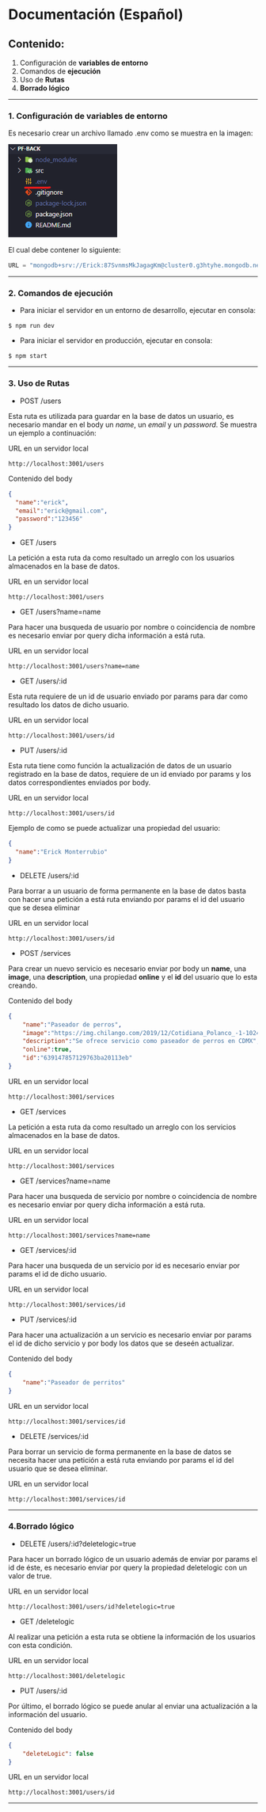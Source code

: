 # Documentación (Español)

## Contenido:

1. Configuración de **variables de entorno**
2. Comandos de **ejecución**
3. Uso de **Rutas** 
4. **Borrado lógico**
---
### 1. Configuración de **variables de entorno**

Es necesario crear un archivo llamado .env como se muestra en la imagen:

![ejemplo1](ejemplo1.png "ejemplo1")

El cual debe contener lo siguiente: 

```JavaScript
URL = "mongodb+srv://Erick:87SvnmsMkJagagKm@cluster0.g3htyhe.mongodb.net/?retryWrites=true&w=majority"
```

---
### 2. Comandos de **ejecución**

* Para iniciar el servidor en un entorno de desarrollo, ejecutar en consola: 

```
$ npm run dev
```

* Para iniciar el servidor en producción, ejecutar en consola: 

```
$ npm start
```

---

### 3. Uso de **Rutas** 

* POST /users

Esta ruta es utilizada para guardar en la base de datos un usuario, es necesario mandar en el body un *name*, un *email* y un *password*. Se muestra un ejemplo a continuación: 

URL en un servidor local
```
http://localhost:3001/users
```

Contenido del body

```JSON
{
  "name":"erick",
  "email":"erick@gmail.com",
  "password":"123456"
}
```

* GET /users

La petición a esta ruta da como resultado un arreglo con los usuarios almacenados en la base de datos.

URL en un servidor local
```
http://localhost:3001/users
```
* GET /users?name=name

Para hacer una busqueda de usuario por nombre o coincidencia de nombre es necesario enviar por query dicha información a está ruta.

URL en un servidor local
```
http://localhost:3001/users?name=name
```

* GET /users/:id

Esta ruta requiere de un id de usuario enviado por params para dar como resultado los datos de dicho usuario.

URL en un servidor local
```
http://localhost:3001/users/id
```

* PUT /users/:id

Esta ruta tiene como función la actualización de datos de un usuario registrado en la base de datos, requiere de un id enviado por params y los datos correspondientes enviados por body. 

URL en un servidor local
```
http://localhost:3001/users/id
```
Ejemplo de como se puede actualizar una propiedad del usuario:

```JSON
{
  "name":"Erick Monterrubio"
}
```

* DELETE /users/:id

Para borrar a un usuario de forma permanente en la base de datos basta con hacer una petición a está ruta enviando por params el id del usuario que se desea eliminar

URL en un servidor local
```
http://localhost:3001/users/id
```

* POST /services

Para crear un nuevo servicio es necesario enviar por body un **name**, una **image**, una **description**, una propiedad **online** y el **id** del usuario que lo esta creando.

Contenido del body

```JSON
{
    "name":"Paseador de perros",
    "image":"https://img.chilango.com/2019/12/Cotidiana_Polanco_-1-1024x683.jpg",
    "description":"Se ofrece servicio como paseador de perros en CDMX",
    "online":true,
    "id":"639147857129763ba20113eb"
}
```

URL en un servidor local
```
http://localhost:3001/services
```

* GET /services

La petición a esta ruta da como resultado un arreglo con los servicios almacenados en la base de datos.

URL en un servidor local
```
http://localhost:3001/services
```

* GET /services?name=name

Para hacer una busqueda de servicio por nombre o coincidencia de nombre es necesario enviar por query dicha información a está ruta.

URL en un servidor local
```
http://localhost:3001/services?name=name
```

* GET /services/:id

Para hacer una busqueda de un servicio por id es necesario enviar por params el id de dicho usuario.

URL en un servidor local
```
http://localhost:3001/services/id
```

* PUT /services/:id

Para hacer una actualización a un servicio es necesario enviar por params el id de dicho servicio y por body los datos que se deseén actualizar.

Contenido del body

```JSON
{
    "name":"Paseador de perritos"
}
```

URL en un servidor local
```
http://localhost:3001/services/id
```

* DELETE /services/:id

Para borrar un servicio de forma permanente en la base de datos se necesita hacer una petición a está ruta enviando por params el id del usuario que se desea eliminar.

URL en un servidor local
```
http://localhost:3001/services/id
```
---
### 4.**Borrado lógico**

* DELETE /users/:id?deletelogic=true

Para hacer un borrado lógico de un usuario además de enviar por params el id de éste, es necesario enviar por query la propiedad deletelogic con un valor de true. 

URL en un servidor local
```
http://localhost:3001/users/id?deletelogic=true
```

* GET /deletelogic

Al realizar una petición a esta ruta se obtiene la información de los usuarios con esta condición.

URL en un servidor local
```
http://localhost:3001/deletelogic
```

* PUT /users/:id

Por último, el borrado lógico se puede anular al enviar una actualización a la información del usuario. 

Contenido del body

```JSON
{
    "deleteLogic": false
}
```

URL en un servidor local
```
http://localhost:3001/users/id
```

---